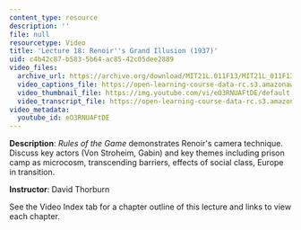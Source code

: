 ```yaml
---
content_type: resource
description: ''
file: null
resourcetype: Video
title: 'Lecture 18: Renoir''s Grand Illusion (1937)'
uid: c4b42c87-b583-5b64-ac85-42c05dee2889
video_files:
  archive_url: https://archive.org/download/MIT21L.011F13/MIT21L_011F13_L18_300k.mp4
  video_captions_file: https://open-learning-course-data-rc.s3.amazonaws.com/21l-011-the-film-experience-fall-2013/5a3e9022ab175e5aa3cf5d553c163f24_eO3RNUAFtDE.vtt
  video_thumbnail_file: https://img.youtube.com/vi/eO3RNUAFtDE/default.jpg
  video_transcript_file: https://open-learning-course-data-rc.s3.amazonaws.com/21l-011-the-film-experience-fall-2013/972c0ebff747904de4a6d17fbc113413_eO3RNUAFtDE.pdf
video_metadata:
  youtube_id: eO3RNUAFtDE
---
```


**Description**: _Rules of the Game_ demonstrates Renoir's camera technique. Discuss key actors (Von Stroheim, Gabin) and key themes including prison camp as microcosm, transcending barriers, effects of social class, Europe in transition.

**Instructor**: David Thorburn

See the Video Index tab for a chapter outline of this lecture and links to view each chapter.